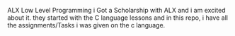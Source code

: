 ALX Low Level Programming
i Got a Scholarship with ALX and i am excited about it. they started with the C language lessons and in this repo, i have all the assignments/Tasks i was given on the c language. 
